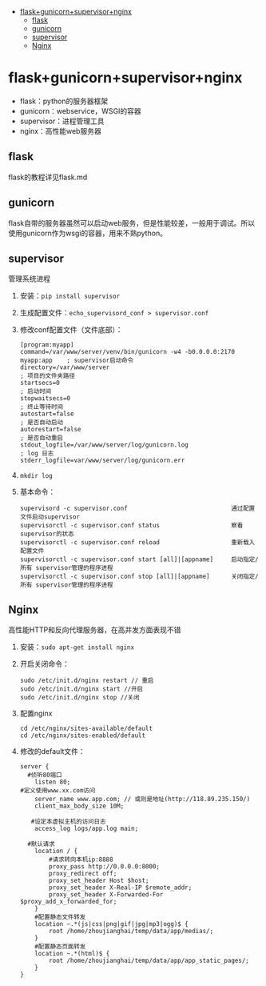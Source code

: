 - [flask+gunicorn+supervisor+nginx](#flaks+gunicorn+supervisor+nginx)
  * [flask](#flask)
  * [gunicorn](#gunicorn)
  * [supervisor](#supervisor)
  * [Nginx](#nginx)


# flask+gunicorn+supervisor+nginx

- flask：python的服务器框架
- gunicorn：webservice，WSGI的容器
- supervisor：进程管理工具
- nginx：高性能web服务器

## flask

flask的教程详见flask.md



## gunicorn

flask自带的服务器虽然可以启动web服务，但是性能较差，一般用于调试。所以使用gunicorn作为wsgi的容器，用来不熟python。



## supervisor

管理系统进程

1. 安装：`pip install supervisor`

2. 生成配置文件：`echo_supervisord_conf > supervisor.conf`

3. 修改conf配置文件（文件底部）：

   ```
   [program:myapp]
   command=/var/www/server/venv/bin/gunicorn -w4 -b0.0.0.0:2170 myapp:app    ; supervisor启动命令
   directory=/var/www/server                                                ; 项目的文件夹路径
   startsecs=0                                                                             ; 启动时间
   stopwaitsecs=0                                                                          ; 终止等待时间
   autostart=false                                                                         ; 是否自动启动
   autorestart=false                                                                       ; 是否自动重启
   stdout_logfile=/var/www/server/log/gunicorn.log                           ; log 日志
   stderr_logfile=var/www/server/log/gunicorn.err  
   ```

4. `mkdir log`

5. 基本命令：

   ```
   supervisord -c supervisor.conf                             通过配置文件启动supervisor
   supervisorctl -c supervisor.conf status                    察看supervisor的状态
   supervisorctl -c supervisor.conf reload                    重新载入 配置文件
   supervisorctl -c supervisor.conf start [all]|[appname]     启动指定/所有 supervisor管理的程序进程
   supervisorctl -c supervisor.conf stop [all]|[appname]      关闭指定/所有 supervisor管理的程序进程
   ```

   

## Nginx

高性能HTTP和反向代理服务器，在高并发方面表现不错

1. 安装：`sudo apt-get install nginx`

2. 开启关闭命令：

   ```
   sudo /etc/init.d/nginx restart // 重启
   sudo /etc/init.d/nginx start //开启
   sudo /etc/init.d/nginx stop //关闭
   ```

3. 配置nginx

   ```
   cd /etc/nginx/sites-available/default
   cd /etc/nginx/sites-enabled/default
   ```

4. 修改的default文件：

   ```
   server {
     #侦听80端口
       listen 80;
   #定义使用www.xx.com访问
       server_name www.app.com; // 或则是地址(http://118.89.235.150/)
       client_max_body_size 10M;
    
      #设定本虚拟主机的访问日志
       access_log logs/app.log main;
    
     #默认请求
       location / {
           #请求转向本机ip:8888
           proxy_pass http://0.0.0.0:8000;
           proxy_redirect off;
           proxy_set_header Host $host;
           proxy_set_header X-Real-IP $remote_addr;
           proxy_set_header X-Forwarded-For $proxy_add_x_forwarded_for;
       }
       #配置静态文件转发
       location ~.*(js|css|png|gif|jpg|mp3|ogg)$ {
           root /home/zhoujianghai/temp/data/app/medias/;
       }
       #配置静态页面转发
       location ~.*(html)$ {
           root /home/zhoujianghai/temp/data/app/app_static_pages/;
       }
   }
   
   ```

   
